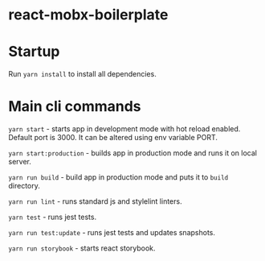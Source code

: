 # react-mobx-boilerplate

# Startup

Run ```yarn install``` to install all dependencies.

# Main cli commands

```yarn start``` - starts app in development mode with hot reload enabled.
Default port is 3000. It can be altered using env variable PORT.

```yarn start:production``` - builds app in production mode and runs it on local server.

```yarn run build``` - build app in production mode and puts it to ```build``` directory.

```yarn run lint``` - runs standard js and stylelint linters.

```yarn test``` - runs jest tests.

```yarn run test:update``` - runs jest tests and updates snapshots.

```yarn run storybook``` - starts react storybook.

